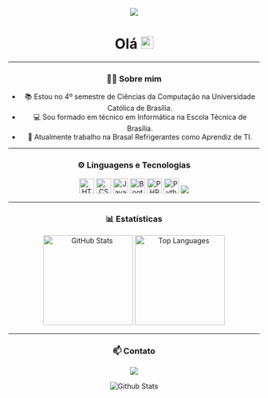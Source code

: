 <p align="center">
  <img src="https://readme-typing-svg.demolab.com/?lines=welcome%20to%20my%20profile.&font=Fira%20Code&center=true&width=600&height=50&color=f75c7e&vCenter=true&pause=1000&size=22" />
</p>


<h1 align="center">Olá <img src="https://media.giphy.com/media/hvRJCLFzcasrR4ia7z/giphy.gif" width="25px"></h1>

---

<h3 align="center">👨‍💻 Sobre mim</h3>

<ul align="center">
  <li>📚 Estou no 4º semestre de Ciências da Computação na Universidade Católica de Brasília.</li>
  <li>💻 Sou formado em técnico em Informática na Escola Técnica de Brasília.</li>
  <li>💼 Atualmente trabalho na Brasal Refrigerantes como Aprendiz de TI.</li>
</ul>

---

<h3 align="center">⚙️ Linguagens e Tecnologias</h3>

<p align="center">
    <img alt="HTML" title="HTML" width="30px" src="https://cdn.jsdelivr.net/gh/devicons/devicon@latest/icons/html5/html5-original.svg"/>
    <img alt="CSS" title="CSS" width="30px" src="https://cdn.jsdelivr.net/gh/devicons/devicon@latest/icons/css3/css3-original.svg"/>
    <img alt="JavaScript" title="JavaScript" width="30px" src="https://cdn.jsdelivr.net/gh/devicons/devicon@latest/icons/javascript/javascript-original.svg"/>
    <img alt="Bootstrap" title="Bootstrap" width="30px" src="https://cdn.jsdelivr.net/gh/devicons/devicon@latest/icons/bootstrap/bootstrap-original.svg"/>
    <img alt="PHP" title="PHP" width="30px" src="https://cdn.jsdelivr.net/gh/devicons/devicon@latest/icons/php/php-original.svg"/>
    <img alt="Python" title="Python" width="30px" src="https://cdn.jsdelivr.net/gh/devicons/devicon@latest/icons/python/python-original.svg"/>
    <a href="https://www.typescriptlang.org/" title="TypeScript"><img src="icons/typescript.png" /></a>
</p>

---

<h3 align="center">📊 Estatísticas</h3>

<p align="center">
  <img alt="GitHub Stats" height="180em" src="https://github-readme-stats.vercel.app/api?username=vitinhozy&theme=tokyonight&show_icons=true" />
  <img alt="Top Languages" height="180em" src="https://github-readme-stats.vercel.app/api/top-langs/?username=vitinhozy&theme=tokyonight&layout=compact&custom_title=Technologies&langs_count=9" />
</p>

---

<h3 align="center">📫 Contato</h3>

<p align="center">
  <a href="https://www.linkedin.com/in/victor-castro-10756a274">
    <img src="https://img.shields.io/badge/LinkedIn-0077B5?style=for-the-badge&logo=linkedin&logoColor=white" />
  </a>
</p>

<p align="center">
        <img src="https://raw.githubusercontent.com/mayhemantt/mayhemantt/Update/svg/Bottom.svg" alt="Github Stats" />
</p>
